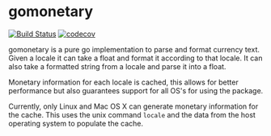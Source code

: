 # gomonetary

[![Build Status](https://travis-ci.com/elliotcourant/gomonetary.svg?branch=master)](https://travis-ci.com/elliotcourant/gomonetary)
[![codecov](https://codecov.io/gh/elliotcourant/gomonetary/branch/master/graph/badge.svg)](https://codecov.io/gh/elliotcourant/gomonetary)

gomonetary is a pure go implementation to parse and format
currency text. Given a locale it can take a float and format
it according to that locale. It can also take a formatted
string from a locale and parse it into a float.

Monetary information for each locale is cached, this allows for better
performance but also guarantees support for all OS's for using the
package.

Currently, only Linux and Mac OS X can generate monetary information for
the cache. This uses the unix command `locale` and the data from the host
operating system to populate the cache.
